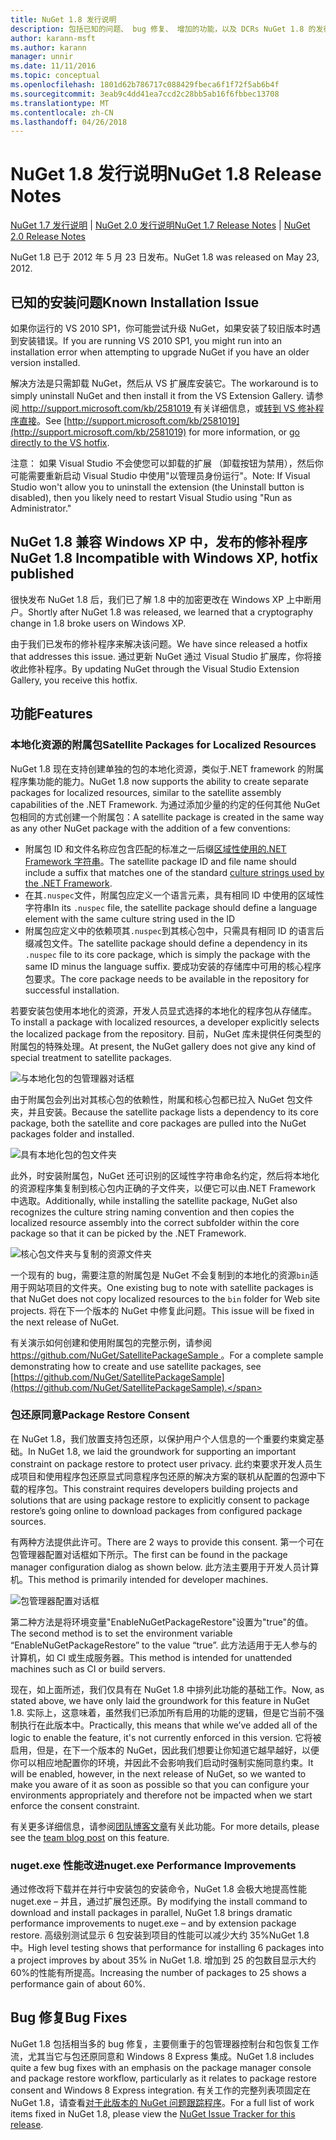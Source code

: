 ```yaml
---
title: NuGet 1.8 发行说明
description: 包括已知的问题、 bug 修复、 增加的功能，以及 DCRs NuGet 1.8 的发行说明。
author: karann-msft
ms.author: karann
manager: unnir
ms.date: 11/11/2016
ms.topic: conceptual
ms.openlocfilehash: 1801d62b786717c088429fbeca6f1f72f5ab6b4f
ms.sourcegitcommit: 3eab9c4dd41ea7ccd2c28bb5ab16f6fbbec13708
ms.translationtype: MT
ms.contentlocale: zh-CN
ms.lasthandoff: 04/26/2018
---
```

# <a name="nuget-18-release-notes"></a><span data-ttu-id="10f8e-103">NuGet 1.8 发行说明</span><span class="sxs-lookup"><span data-stu-id="10f8e-103">NuGet 1.8 Release Notes</span></span>

<span data-ttu-id="10f8e-104">[NuGet 1.7 发行说明](../release-notes/nuget-1.7.md) | [NuGet 2.0 发行说明](../release-notes/nuget-2.0.md)</span><span class="sxs-lookup"><span data-stu-id="10f8e-104">[NuGet 1.7 Release Notes](../release-notes/nuget-1.7.md) | [NuGet 2.0 Release Notes](../release-notes/nuget-2.0.md)</span></span>

<span data-ttu-id="10f8e-105">NuGet 1.8 已于 2012 年 5 月 23 日发布。</span><span class="sxs-lookup"><span data-stu-id="10f8e-105">NuGet 1.8 was released on May 23, 2012.</span></span>

## <a name="known-installation-issue"></a><span data-ttu-id="10f8e-106">已知的安装问题</span><span class="sxs-lookup"><span data-stu-id="10f8e-106">Known Installation Issue</span></span>
<span data-ttu-id="10f8e-107">如果你运行的 VS 2010 SP1，你可能尝试升级 NuGet，如果安装了较旧版本时遇到安装错误。</span><span class="sxs-lookup"><span data-stu-id="10f8e-107">If you are running VS 2010 SP1, you might run into an installation error when attempting to upgrade NuGet if you have an older version installed.</span></span>

<span data-ttu-id="10f8e-108">解决方法是只需卸载 NuGet，然后从 VS 扩展库安装它。</span><span class="sxs-lookup"><span data-stu-id="10f8e-108">The workaround is to simply uninstall NuGet and then install it from the VS Extension Gallery.</span></span>  <span data-ttu-id="10f8e-109">请参阅[ http://support.microsoft.com/kb/2581019 ](http://support.microsoft.com/kb/2581019)有关详细信息，或[转到 VS 修补程序直接](http://bit.ly/vsixcertfix)。</span><span class="sxs-lookup"><span data-stu-id="10f8e-109">See [http://support.microsoft.com/kb/2581019](http://support.microsoft.com/kb/2581019) for more information, or [go directly to the VS hotfix](http://bit.ly/vsixcertfix).</span></span>

<span data-ttu-id="10f8e-110">注意： 如果 Visual Studio 不会使您可以卸载的扩展 （卸载按钮为禁用），然后你可能需要重新启动 Visual Studio 中使用"以管理员身份运行"。</span><span class="sxs-lookup"><span data-stu-id="10f8e-110">Note: If Visual Studio won't allow you to uninstall the extension (the Uninstall button is disabled), then you likely need to restart Visual Studio using "Run as Administrator."</span></span>

## <a name="nuget-18-incompatible-with-windows-xp-hotfix-published"></a><span data-ttu-id="10f8e-111">NuGet 1.8 兼容 Windows XP 中，发布的修补程序</span><span class="sxs-lookup"><span data-stu-id="10f8e-111">NuGet 1.8 Incompatible with Windows XP, hotfix published</span></span>

<span data-ttu-id="10f8e-112">很快发布 NuGet 1.8 后，我们已了解 1.8 中的加密更改在 Windows XP 上中断用户。</span><span class="sxs-lookup"><span data-stu-id="10f8e-112">Shortly after NuGet 1.8 was released, we learned that a cryptography change in 1.8 broke users on Windows XP.</span></span>

<span data-ttu-id="10f8e-113">由于我们已发布的修补程序来解决该问题。</span><span class="sxs-lookup"><span data-stu-id="10f8e-113">We have since released a hotfix that addresses this issue.</span></span>  <span data-ttu-id="10f8e-114">通过更新 NuGet 通过 Visual Studio 扩展库，你将接收此修补程序。</span><span class="sxs-lookup"><span data-stu-id="10f8e-114">By updating NuGet through the Visual Studio Extension Gallery, you receive this hotfix.</span></span>

## <a name="features"></a><span data-ttu-id="10f8e-115">功能</span><span class="sxs-lookup"><span data-stu-id="10f8e-115">Features</span></span>

### <a name="satellite-packages-for-localized-resources"></a><span data-ttu-id="10f8e-116">本地化资源的附属包</span><span class="sxs-lookup"><span data-stu-id="10f8e-116">Satellite Packages for Localized Resources</span></span>
<span data-ttu-id="10f8e-117">NuGet 1.8 现在支持创建单独的包的本地化资源，类似于.NET framework 的附属程序集功能的能力。</span><span class="sxs-lookup"><span data-stu-id="10f8e-117">NuGet 1.8 now supports the ability to create separate packages for localized resources, similar to the satellite assembly capabilities of the .NET Framework.</span></span>  <span data-ttu-id="10f8e-118">为通过添加少量的约定的任何其他 NuGet 包相同的方式创建一个附属包：</span><span class="sxs-lookup"><span data-stu-id="10f8e-118">A satellite package is created in the same way as any other NuGet package with the addition of a few conventions:</span></span>

* <span data-ttu-id="10f8e-119">附属包 ID 和文件名称应包含匹配的标准之一后缀[区域性使用的.NET Framework 字符串](http://msdn.microsoft.com/goglobal/bb896001.aspx)。</span><span class="sxs-lookup"><span data-stu-id="10f8e-119">The satellite package ID and file name should include a suffix that matches one of the standard [culture strings used by the .NET Framework](http://msdn.microsoft.com/goglobal/bb896001.aspx).</span></span>
* <span data-ttu-id="10f8e-120">在其`.nuspec`文件，附属包应定义一个语言元素，具有相同 ID 中使用的区域性字符串</span><span class="sxs-lookup"><span data-stu-id="10f8e-120">In its `.nuspec` file, the satellite package should define a language element with the same culture string used in the ID</span></span>
* <span data-ttu-id="10f8e-121">附属包应定义中的依赖项其`.nuspec`到其核心包中，只需具有相同 ID 的语言后缀减包文件。</span><span class="sxs-lookup"><span data-stu-id="10f8e-121">The satellite package should define a dependency in its `.nuspec` file to its core package, which is simply the package with the same ID minus the language suffix.</span></span>  <span data-ttu-id="10f8e-122">要成功安装的存储库中可用的核心程序包要求。</span><span class="sxs-lookup"><span data-stu-id="10f8e-122">The core package needs to be available in the repository for successful installation.</span></span>

<span data-ttu-id="10f8e-123">若要安装包使用本地化的资源，开发人员显式选择的本地化的程序包从存储库。</span><span class="sxs-lookup"><span data-stu-id="10f8e-123">To install a package with localized resources, a developer explicitly selects the localized package from the repository.</span></span> <span data-ttu-id="10f8e-124">目前，NuGet 库未提供任何类型的附属包的特殊处理。</span><span class="sxs-lookup"><span data-stu-id="10f8e-124">At present, the NuGet gallery does not give any kind of special treatment to satellite packages.</span></span>

![与本地化包的包管理器对话框](./media/dlg-w-loc-packs.png)

<span data-ttu-id="10f8e-126">由于附属包会列出对其核心包的依赖性，附属和核心包都已拉入 NuGet 包文件夹，并且安装。</span><span class="sxs-lookup"><span data-stu-id="10f8e-126">Because the satellite package lists a dependency to its core package, both the satellite and core packages are pulled into the NuGet packages folder and installed.</span></span>

![具有本地化包的包文件夹](./media/fldr-loc-packs.png)

<span data-ttu-id="10f8e-128">此外，时安装附属包，NuGet 还可识别的区域性字符串命名约定，然后将本地化的资源程序集复制到核心包内正确的子文件夹，以便它可以由.NET Framework 中选取。</span><span class="sxs-lookup"><span data-stu-id="10f8e-128">Additionally, while installing the satellite package, NuGet also recognizes the culture string naming convention and then copies the localized resource assembly into the correct subfolder within the core package so that it can be picked by the .NET Framework.</span></span>

![核心包文件夹与复制的资源文件夹](./media/fldr-copied-loc.png)

<span data-ttu-id="10f8e-130">一个现有的 bug，需要注意的附属包是 NuGet 不会复制到的本地化的资源`bin`适用于网站项目的文件夹。</span><span class="sxs-lookup"><span data-stu-id="10f8e-130">One existing bug to note with satellite packages is that NuGet does not copy localized resources to the `bin` folder for Web site projects.</span></span>  <span data-ttu-id="10f8e-131">将在下一个版本的 NuGet 中修复此问题。</span><span class="sxs-lookup"><span data-stu-id="10f8e-131">This issue will be fixed in the next release of NuGet.</span></span>

<span data-ttu-id="10f8e-132">有关演示如何创建和使用附属包的完整示例，请参阅[ https://github.com/NuGet/SatellitePackageSample ](https://github.com/NuGet/SatellitePackageSample)。</span><span class="sxs-lookup"><span data-stu-id="10f8e-132">For a complete sample demonstrating how to create and use satellite packages, see [https://github.com/NuGet/SatellitePackageSample](https://github.com/NuGet/SatellitePackageSample).</span></span>

### <a name="package-restore-consent"></a><span data-ttu-id="10f8e-133">包还原同意</span><span class="sxs-lookup"><span data-stu-id="10f8e-133">Package Restore Consent</span></span>
<span data-ttu-id="10f8e-134">在 NuGet 1.8，我们放置支持包还原，以保护用户个人信息的一个重要约束奠定基础。</span><span class="sxs-lookup"><span data-stu-id="10f8e-134">In NuGet 1.8, we laid the groundwork for supporting an important constraint on package restore to protect user privacy.</span></span> <span data-ttu-id="10f8e-135">此约束要求开发人员生成项目和使用程序包还原显式同意程序包还原的解决方案的联机从配置的包源中下载的程序包。</span><span class="sxs-lookup"><span data-stu-id="10f8e-135">This constraint requires developers building projects and solutions that are using package restore to explicitly consent to package restore’s going online to download packages from configured package sources.</span></span>

<span data-ttu-id="10f8e-136">有两种方法提供此许可。</span><span class="sxs-lookup"><span data-stu-id="10f8e-136">There are 2 ways to provide this consent.</span></span> <span data-ttu-id="10f8e-137">第一个可在包管理器配置对话框如下所示。</span><span class="sxs-lookup"><span data-stu-id="10f8e-137">The first can be found in the package manager configuration dialog as shown below.</span></span>  <span data-ttu-id="10f8e-138">此方法主要用于开发人员计算机。</span><span class="sxs-lookup"><span data-stu-id="10f8e-138">This method is primarily intended for developer machines.</span></span>

![包管理器配置对话框](./media/pr-consent-configdlg.png)

<span data-ttu-id="10f8e-140">第二种方法是将环境变量"EnableNuGetPackageRestore"设置为"true"的值。</span><span class="sxs-lookup"><span data-stu-id="10f8e-140">The second method is to set the environment variable “EnableNuGetPackageRestore” to the value “true”.</span></span>  <span data-ttu-id="10f8e-141">此方法适用于无人参与的计算机，如 CI 或生成服务器。</span><span class="sxs-lookup"><span data-stu-id="10f8e-141">This method is intended for unattended machines such as CI or build servers.</span></span>

<span data-ttu-id="10f8e-142">现在，如上面所述，我们仅具有在 NuGet 1.8 中排列此功能的基础工作。</span><span class="sxs-lookup"><span data-stu-id="10f8e-142">Now, as stated above, we have only laid the groundwork for this feature in NuGet 1.8.</span></span>  <span data-ttu-id="10f8e-143">实际上，这意味着，虽然我们已添加所有启用的功能的逻辑，但是它当前不强制执行在此版本中。</span><span class="sxs-lookup"><span data-stu-id="10f8e-143">Practically, this means that while we’ve added all of the logic to enable the feature, it's not currently enforced in this version.</span></span> <span data-ttu-id="10f8e-144">它将被启用，但是，在下一个版本的 NuGet，因此我们想要让你知道它越早越好，以便你可以相应地配置你的环境，并因此不会影响我们启动时强制实施同意约束。</span><span class="sxs-lookup"><span data-stu-id="10f8e-144">It will be enabled, however, in the next release of NuGet, so we wanted to make you aware of it as soon as possible so that you can configure your environments appropriately and therefore not be impacted when we start enforce the consent constraint.</span></span>

<span data-ttu-id="10f8e-145">有关更多详细信息，请参阅[团队博客文章](http://blog.nuget.org/20120518/package-restore-and-consent.html)有关此功能。</span><span class="sxs-lookup"><span data-stu-id="10f8e-145">For more details, please see the [team blog post](http://blog.nuget.org/20120518/package-restore-and-consent.html) on this feature.</span></span>

### <a name="nugetexe-performance-improvements"></a><span data-ttu-id="10f8e-146">nuget.exe 性能改进</span><span class="sxs-lookup"><span data-stu-id="10f8e-146">nuget.exe Performance Improvements</span></span>
<span data-ttu-id="10f8e-147">通过修改将下载并在并行中安装包的安装命令，NuGet 1.8 会极大地提高性能 nuget.exe – 并且，通过扩展包还原。</span><span class="sxs-lookup"><span data-stu-id="10f8e-147">By modifying the install command to download and install packages in parallel, NuGet 1.8 brings dramatic performance improvements to nuget.exe – and by extension package restore.</span></span>  <span data-ttu-id="10f8e-148">高级别测试显示 6 包安装到项目的性能可以减少大约 35%NuGet 1.8 中。</span><span class="sxs-lookup"><span data-stu-id="10f8e-148">High level testing shows that performance for installing 6 packages into a project improves by about 35% in NuGet 1.8.</span></span>  <span data-ttu-id="10f8e-149">增加到 25 的包数目显示大约 60%的性能有所提高。</span><span class="sxs-lookup"><span data-stu-id="10f8e-149">Increasing the number of packages to 25 shows a performance gain of about 60%.</span></span>

## <a name="bug-fixes"></a><span data-ttu-id="10f8e-150">Bug 修复</span><span class="sxs-lookup"><span data-stu-id="10f8e-150">Bug Fixes</span></span>
<span data-ttu-id="10f8e-151">NuGet 1.8 包括相当多的 bug 修复，主要侧重于的包管理器控制台和包恢复工作流，尤其当它与包还原同意和 Windows 8 Express 集成。</span><span class="sxs-lookup"><span data-stu-id="10f8e-151">NuGet 1.8 includes quite a few bug fixes with an emphasis on the package manager console and package restore workflow, particularly as it relates to package restore consent and Windows 8 Express integration.</span></span>
<span data-ttu-id="10f8e-152">有关工作的完整列表项固定在 NuGet 1.8，请查看[对于此版本的 NuGet 问题跟踪程序](http://nuget.codeplex.com/workitem/list/advanced?keyword=&status=Closed&type=All&priority=All&release=NuGet%201.8&assignedTo=All&component=All&sortField=Votes&sortDirection=Descending&page=0)。</span><span class="sxs-lookup"><span data-stu-id="10f8e-152">For a full list of work items fixed in NuGet 1.8, please view the [NuGet Issue Tracker for this release](http://nuget.codeplex.com/workitem/list/advanced?keyword=&status=Closed&type=All&priority=All&release=NuGet%201.8&assignedTo=All&component=All&sortField=Votes&sortDirection=Descending&page=0).</span></span>
